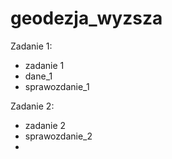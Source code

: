 # geodezja_wyzsza

Zadanie 1:
- zadanie 1
- dane_1
- sprawozdanie_1

Zadanie 2:
- zadanie 2
- sprawozdanie_2
-
